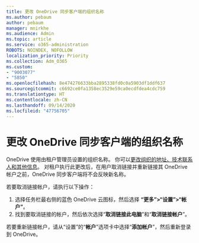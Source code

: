 ```yaml
---
title: 更改 OneDrive 同步客户端的组织名称
ms.author: pebaum
author: pebaum
manager: mnirkhe
ms.audience: Admin
ms.topic: article
ms.service: o365-administration
ROBOTS: NOINDEX, NOFOLLOW
localization_priority: Priority
ms.collection: Adm_O365
ms.custom:
- "9003077"
- "5850"
ms.openlocfilehash: 8e474276633bba2895338fd0c0a5903df1ddf637
ms.sourcegitcommit: c6692ce0fa1358ec3529e59ca0ecdfdea4cdc759
ms.translationtype: HT
ms.contentlocale: zh-CN
ms.lasthandoff: 09/14/2020
ms.locfileid: "47756705"
---
```

# <a name="change-the-organization-name-for-the-onedrive-sync-client"></a>更改 OneDrive 同步客户端的组织名称

OneDrive 使用由租户管理员设置的组织名称。  你可以[更改组织的地址、技术联系人和其他信息](https://docs.microsoft.com/microsoft-365/admin/manage/change-address-contact-and-more)。 对租户执行此更改后，在用户取消链接并重新链接其 OneDrive 帐户之前，OneDrive 同步客户端将不会反映新名称。

若要取消链接帐户，请执行以下操作：

1. 选择任务栏最右侧的蓝色 OneDrive 云图标，然后选择 **“更多”>“设置”>“帐户”**。
2. 找到要取消链接的帐户，然后依次选择“**取消链接此电脑**”和“**取消链接帐户**”。

若要重新链接帐户，请从“设置”的“**帐户**”选项卡中选择“**添加帐户**”，然后重新登录到 OneDrive。